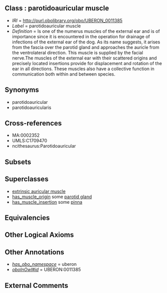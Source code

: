 
## Class : parotidoauricular muscle

 * *IRI* = http://purl.obolibrary.org/obo/UBERON_0011385
 * *Label* = parotidoauricular muscle
 * *Definition* = Is one of the numerus muscles of the external ear and is of importance since it is encountered in the operation for drainage of infections of the external ear of the dog. As its name suggests, it arises from the fascia over the parotid gland and approaches the auricle from the ventrolateral direction. This muscle is supplied by the facial nerve.The muscles of the external ear with their scattered origins and precisely located insertions provide for displacement and rotation of the ear in all directions. These muscles also have a collective function in communication both within and between species.

## Synonyms

 * parotidoauricular
 * parotidoauricularis

## Cross-references

 * MA:0002352
 * UMLS:C1709470
 * ncithesaurus:Parotidoauricular

## Subsets


## Superclasses

 * [extrinsic auricular muscle](../../UBERON/83/UBERON_0001583.md)
 * [has_muscle_origin](../../RO/72/RO_0002372.md) some [parotid gland](../../UBERON/31/UBERON_0001831.md)
 * [has_muscle_insertion](../../RO/73/RO_0002373.md) some [pinna](../../UBERON/57/UBERON_0001757.md)

## Equivalencies


## Other Logical Axioms


## Other Annotations

 * *[has_obo_namespace](../../ce/oboInOwl#hasOBONamespace.md)* = uberon
 * *[oboInOwl#id](../../id/oboInOwl#id.md)* = UBERON:0011385

## External Comments

